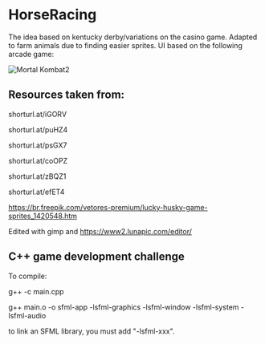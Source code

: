 # HorseRacing

The idea based on kentucky derby/variations on the casino game. Adapted to farm animals due to finding easier sprites. UI based on the following arcade game:

![Mortal Kombat2](https://github.com/mquinaz/HorseRacing/blob/main/resource/mortalKombatArcade.jpg)
## Resources taken from:

shorturl.at/iGORV

shorturl.at/puHZ4

shorturl.at/psGX7

shorturl.at/coOPZ

shorturl.at/zBQZ1

shorturl.at/efET4

https://br.freepik.com/vetores-premium/lucky-husky-game-sprites_1420548.htm


Edited with gimp and https://www2.lunapic.com/editor/

## C++ game development challenge

To compile:

g++ -c main.cpp

g++ main.o -o sfml-app -lsfml-graphics -lsfml-window -lsfml-system -lsfml-audio

to link an SFML library, you must add "-lsfml-xxx".
